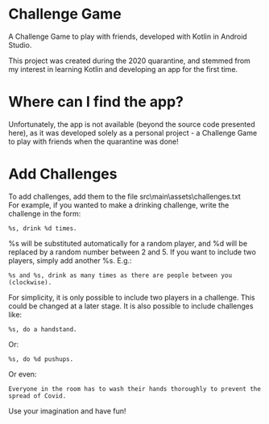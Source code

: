 # Challenge Game
A Challenge Game to play with friends, developed with Kotlin in Android Studio.

This project was created during the 2020 quarantine, and stemmed from my interest in learning Kotlin and developing an app for the first time.

# Where can I find the app?
Unfortunately, the app is not available (beyond the source code presented here), as it was developed solely as a personal project - a Challenge Game to play with friends when the quarantine was done!

# Add Challenges

To add challenges, add them to the file src\main\assets\challenges.txt \
For example, if you wanted to make a drinking challenge, write the challenge in the form:
```
%s, drink %d times.
```
%s will be substituted automatically for a random player, and %d will be replaced by a random number
between 2 and 5.
If you want to include two players, simply add another %s.
E.g.:
```
%s and %s, drink as many times as there are people between you (clockwise).
```

For simplicity, it is only possible to include two players in a challenge. This could be changed at a later stage.
It is also possible to include challenges like:
```
%s, do a handstand.
```
Or:
```
%s, do %d pushups.
```
Or even:
```
Everyone in the room has to wash their hands thoroughly to prevent the spread of Covid.
```

Use your imagination and have fun!
 

